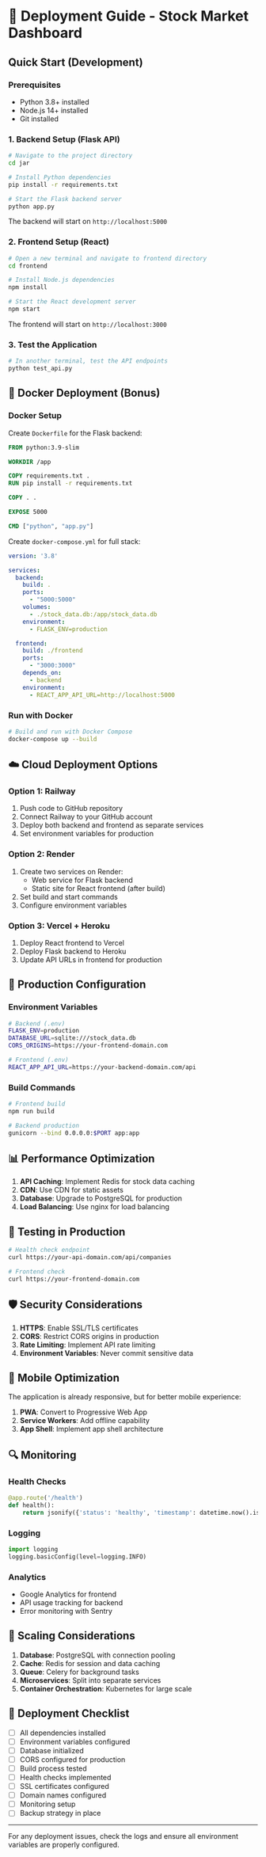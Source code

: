 # 🚀 Deployment Guide - Stock Market Dashboard

## Quick Start (Development)

### Prerequisites
- Python 3.8+ installed
- Node.js 14+ installed
- Git installed

### 1. Backend Setup (Flask API)

```bash
# Navigate to the project directory
cd jar

# Install Python dependencies
pip install -r requirements.txt

# Start the Flask backend server
python app.py
```

The backend will start on `http://localhost:5000`

### 2. Frontend Setup (React)

```bash
# Open a new terminal and navigate to frontend directory
cd frontend

# Install Node.js dependencies
npm install

# Start the React development server
npm start
```

The frontend will start on `http://localhost:3000`

### 3. Test the Application

```bash
# In another terminal, test the API endpoints
python test_api.py
```

## 🐳 Docker Deployment (Bonus)

### Docker Setup

Create `Dockerfile` for the Flask backend:

```dockerfile
FROM python:3.9-slim

WORKDIR /app

COPY requirements.txt .
RUN pip install -r requirements.txt

COPY . .

EXPOSE 5000

CMD ["python", "app.py"]
```

Create `docker-compose.yml` for full stack:

```yaml
version: '3.8'

services:
  backend:
    build: .
    ports:
      - "5000:5000"
    volumes:
      - ./stock_data.db:/app/stock_data.db
    environment:
      - FLASK_ENV=production

  frontend:
    build: ./frontend
    ports:
      - "3000:3000"
    depends_on:
      - backend
    environment:
      - REACT_APP_API_URL=http://localhost:5000
```

### Run with Docker

```bash
# Build and run with Docker Compose
docker-compose up --build
```

## ☁️ Cloud Deployment Options

### Option 1: Railway

1. Push code to GitHub repository
2. Connect Railway to your GitHub account
3. Deploy both backend and frontend as separate services
4. Set environment variables for production

### Option 2: Render

1. Create two services on Render:
   - Web service for Flask backend
   - Static site for React frontend (after build)
2. Set build and start commands
3. Configure environment variables

### Option 3: Vercel + Heroku

1. Deploy React frontend to Vercel
2. Deploy Flask backend to Heroku
3. Update API URLs in frontend for production

## 🔧 Production Configuration

### Environment Variables

```bash
# Backend (.env)
FLASK_ENV=production
DATABASE_URL=sqlite:///stock_data.db
CORS_ORIGINS=https://your-frontend-domain.com

# Frontend (.env)
REACT_APP_API_URL=https://your-backend-domain.com/api
```

### Build Commands

```bash
# Frontend build
npm run build

# Backend production
gunicorn --bind 0.0.0.0:$PORT app:app
```

## 📊 Performance Optimization

1. **API Caching**: Implement Redis for stock data caching
2. **CDN**: Use CDN for static assets
3. **Database**: Upgrade to PostgreSQL for production
4. **Load Balancing**: Use nginx for load balancing

## 🧪 Testing in Production

```bash
# Health check endpoint
curl https://your-api-domain.com/api/companies

# Frontend check
curl https://your-frontend-domain.com
```

## 🛡️ Security Considerations

1. **HTTPS**: Enable SSL/TLS certificates
2. **CORS**: Restrict CORS origins in production
3. **Rate Limiting**: Implement API rate limiting
4. **Environment Variables**: Never commit sensitive data

## 📱 Mobile Optimization

The application is already responsive, but for better mobile experience:

1. **PWA**: Convert to Progressive Web App
2. **Service Workers**: Add offline capability
3. **App Shell**: Implement app shell architecture

## 🔍 Monitoring

### Health Checks

```python
@app.route('/health')
def health():
    return jsonify({'status': 'healthy', 'timestamp': datetime.now().isoformat()})
```

### Logging

```python
import logging
logging.basicConfig(level=logging.INFO)
```

### Analytics

- Google Analytics for frontend
- API usage tracking for backend
- Error monitoring with Sentry

## 🚀 Scaling Considerations

1. **Database**: PostgreSQL with connection pooling
2. **Cache**: Redis for session and data caching
3. **Queue**: Celery for background tasks
4. **Microservices**: Split into separate services
5. **Container Orchestration**: Kubernetes for large scale

## 📝 Deployment Checklist

- [ ] All dependencies installed
- [ ] Environment variables configured
- [ ] Database initialized
- [ ] CORS configured for production
- [ ] Build process tested
- [ ] Health checks implemented
- [ ] SSL certificates configured
- [ ] Domain names configured
- [ ] Monitoring setup
- [ ] Backup strategy in place

---

For any deployment issues, check the logs and ensure all environment variables are properly configured.


